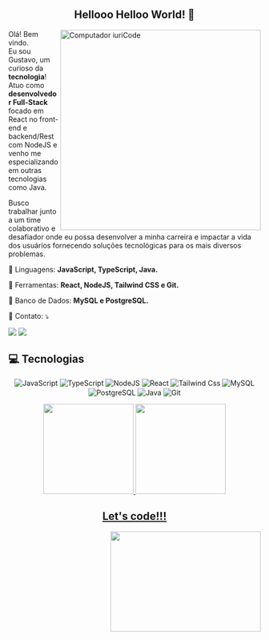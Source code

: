 <span align="center">

##  Hellooo Helloo World! 👋 

</span>


<img src="https://raw.githubusercontent.com/MicaelliMedeiros/micaellimedeiros/master/image/computer-illustration.png" min-width="400px" max-width="400px" width="400px" align="right" alt="Computador iuriCode">

<p align="left"> 
    Olá! Bem vindo. <br>Eu sou Gustavo, um curioso da <strong>tecnologia</strong>! <br> Atuo como <strong>desenvolvedor Full-Stack</strong> focado em React no front-end e backend/Rest com NodeJS e venho me especializando em outras tecnologias como Java.<br />
  
Busco trabalhar junto a um time colaborativo e desafiador onde eu possa desenvolver a minha carreira e impactar a vida dos usuários fornecendo soluções tecnológicas   para os mais diversos problemas.

<p align="left">
  🦄 Linguagens: <strong>JavaScript, TypeScript, Java.</strong>
</p>

<p align="left">
  💼 Ferramentas: <strong>React, NodeJS, Tailwind CSS e Git.</strong>
</p>

<p align="left">
  💼 Banco de Dados: <strong>MySQL e PostgreSQL.</strong>
</p>


<p align="left">
  💌 Contato: ⤵️
</p>

<p align="left">
  <a href="https://www.linkedin.com/in/gustavo-alfredo-194610225" alt="Linkedin">
  <img src="https://img.shields.io/badge/-Linkedin-0e76a8?style=for-the-badge&logo=Linkedin&logoColor=white&link=https://www.linkedin.com/in/keidsonroby/" /></a>
  
   <a href="https://twitter.com/Gustaf_Alverad" alt="Twitter">
  <img src="https://img.shields.io/badge/Twitter-1DA1F2?style=for-the-badge&logo=twitter&logoColor=white" /></a>

</p>  




    
## 💻 Tecnologias

<p align="center">
  
 <img align="center" alt="JavaScript" src="https://img.shields.io/badge/JavaScript-F7DF1E?style=for-the-badge&logo=javascript&logoColor=black" />
 <img align="center" alt="TypeScript" src="https://img.shields.io/badge/TypeScript-007ACC?style=for-the-badge&logo=typescript&logoColor=white" />
 <img align="center" alt="NodeJS" src="https://img.shields.io/badge/Node.js-43853D?style=for-the-badge&logo=node.js&logoColor=white" />
 <img align="center" alt="React" src="https://img.shields.io/badge/React-20232A?style=for-the-badge&logo=react&logoColor=61DAFB" />
 <img align="center" alt="Tailwind Css" src="https://img.shields.io/badge/Tailwind_CSS-38B2AC?style=for-the-badge&logo=tailwind-css&logoColor=white" />
 <img align="center" alt="MySQL" src="https://img.shields.io/badge/MySQL-00000F?style=for-the-badge&logo=mysql&logoColor=white" />
 <img align="center" alt="PostgreSQL" src="https://img.shields.io/badge/PostgreSQL-316192?style=for-the-badge&logo=postgresql&logoColor=white" />
 <img align="center" alt="Java" src="https://img.shields.io/badge/Java-ED8B00?style=for-the-badge&logo=java&logoColor=white" />
 <img align="center" alt="Git" src="https://img.shields.io/badge/Git-E34F26?style=for-the-badge&logo=git&logoColor=white" />
 
 
  
  
 
  
  



  


          
 <div align="center">
  <a href="https://www.linkedin.com/in/gustavo-alfredo-194610225/">
  <img height="180em" src="https://github-readme-stats.vercel.app/api?username=Gustaf-Alfredo&show_icons=true&theme=tokyonight&include_all_commits=false&count_private=true"/>
  <img height="180em" src="https://github-readme-stats.vercel.app/api/top-langs/?username=Gustaf-Alfredo&layout=compact&langs_count=7&theme=tokyonight"/>
</div>

</p>

<div align="center">
<h2>Let's code!!!</h2>
<img align="right" height="200" width="300" src="https://media.giphy.com/media/ZVik7pBtu9dNS/giphy.gif">
</div>







